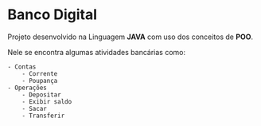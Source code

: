 # Banco Digital

Projeto desenvolvido na Linguagem **JAVA** com uso dos conceitos de **POO**.

Nele se encontra algumas atividades bancárias como:

    - Contas 
        - Corrente
        - Poupança
    - Operações
        - Depositar
        - Exibir saldo
        - Sacar
        - Transferir